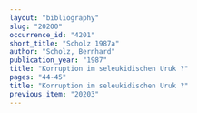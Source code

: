 ```yaml
---
layout: "bibliography"
slug: "20200"
occurrence_id: "4201"
short_title: "Scholz 1987a"
author: "Scholz, Bernhard"
publication_year: "1987"
title: "Korruption im seleukidischen Uruk ?"
pages: "44-45"
title: "Korruption im seleukidischen Uruk ?"
previous_item: "20203"
---
```

